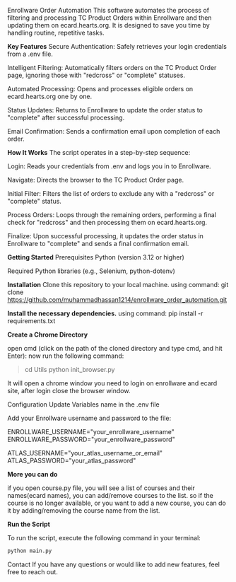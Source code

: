 Enrollware Order Automation
This software automates the process of filtering and processing TC Product Orders within Enrollware and then updating them on ecard.hearts.org. It is designed to save you time by handling routine, repetitive tasks.

**Key Features**
Secure Authentication: Safely retrieves your login credentials from a .env file.

Intelligent Filtering: Automatically filters orders on the TC Product Order page, ignoring those with "redcross" or "complete" statuses.

Automated Processing: Opens and processes eligible orders on ecard.hearts.org one by one.

Status Updates: Returns to Enrollware to update the order status to "complete" after successful processing.

Email Confirmation: Sends a confirmation email upon completion of each order.

**How It Works**
The script operates in a step-by-step sequence:

Login: Reads your credentials from .env and logs you in to Enrollware.

Navigate: Directs the browser to the TC Product Order page.

Initial Filter: Filters the list of orders to exclude any with a "redcross" or "complete" status.

Process Orders: Loops through the remaining orders, performing a final check for "redcross" and then processing them on ecard.hearts.org.

Finalize: Upon successful processing, it updates the order status in Enrollware to "complete" and sends a final confirmation email.

**Getting Started**
Prerequisites
Python (version 3.12 or higher)

Required Python libraries (e.g., Selenium, python-dotenv)

**Installation**
Clone this repository to your local machine.
using command: git clone https://github.com/muhammadhassan1214/enrollware_order_automation.git

**Install the necessary dependencies.**
using command: pip install -r requirements.txt

**Create a Chrome Directory**

open cmd (click on the path of the cloned directory and type cmd, and hit Enter):
now run the following command:
> cd Utils
> python init_browser.py

It will open a chrome window you need to login on enrollware and ecard site, after login close the browser window.

Configuration
Update Variables name in the .env file

Add your Enrollware username and password to the file:

ENROLLWARE_USERNAME="your_enrollware_username"
ENROLLWARE_PASSWORD="your_enrollware_password"

ATLAS_USERNAME="your_atlas_username_or_email"
ATLAS_PASSWORD="your_atlas_password"

**More you can do**

if you open course.py file, you will see a list of courses and their names(ecard names), 
you can add/remove courses to the list. so if the course is no longer available, 
or you want to add a new course, you can do it by adding/removing the course name from the list.

**Run the Script**

To run the script, execute the following command in your terminal:

```bash
python main.py
```

Contact
If you have any questions or would like to add new features, feel free to reach out.
